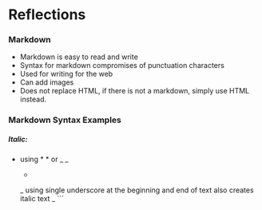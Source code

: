 # Reflections

### Markdown
- Markdown is easy to read and write
- Syntax for markdown compromises of punctuation characters
- Used for writing for the web
- Can add images
- Does not replace HTML, if there is not a markdown, simply use HTML instead.

### Markdown Syntax Examples

##### ***Italic:*** 
- using  * * or _ _       
    -  ``` * single asterisks at the beginning and end of text creates italic text *
    _ using single underscore at the beginning and end of text also creates italic text _ ```
